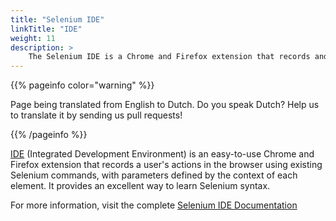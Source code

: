 ```yaml
---
title: "Selenium IDE"
linkTitle: "IDE"
weight: 11
description: >
    The Selenium IDE is a Chrome and Firefox extension that records and plays back a user's actions.
---
```


{{% pageinfo color="warning" %}}
<p class="lead">
   <i class="fas fa-language display-4"></i> 
   Page being translated from 
   English to Dutch. Do you speak Dutch? Help us to translate
   it by sending us pull requests!
</p>
{{% /pageinfo %}}

[IDE](//selenium.dev/selenium-ide) (Integrated Development Environment)
is an easy-to-use Chrome and Firefox extension that records a user's
actions in the browser using existing Selenium commands, 
with parameters defined by the context of each element. 
It provides an excellent way to learn Selenium syntax.

For more information, visit the complete
[Selenium IDE Documentation](https://www.selenium.dev/selenium-ide/docs/en/introduction/getting-started)
